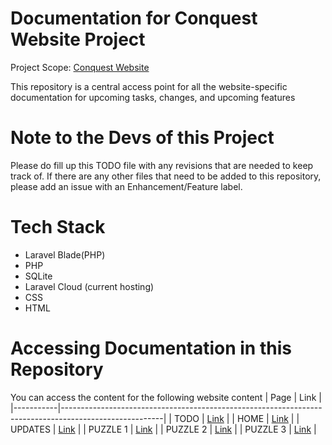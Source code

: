 # Documentation for Conquest Website Project
Project Scope: [Conquest Website](https://github.com/Youth-Ortigas/conquest-laravel1)

This repository is a central access point for all the website-specific documentation for upcoming tasks, changes, and upcoming features

# Note to the Devs of this Project
Please do fill up this TODO file with any revisions that are needed to keep track of. If there are any other files that need to be added to this repository, please add an issue with an Enhancement/Feature label.

# Tech Stack
- Laravel Blade(PHP)
- PHP
- SQLite
- Laravel Cloud (current hosting)
- CSS
- HTML

# Accessing Documentation in this Repository
You can access the content for the following website content
| Page         | Link                                                                                               |
|-----------|-------------------------------------------------------------------------------------------------------|
| TODO      | [Link](https://github.com/Youth-Ortigas/conquest-documentation/blob/master/docs/TODO.md)              |
| HOME      | [Link](https://github.com/Youth-Ortigas/conquest-documentation/blob/master/docs/homepage.md)          |
| UPDATES   | [Link](https://github.com/Youth-Ortigas/conquest-documentation/blob/master/docs/updates.md)           |
| PUZZLE 1  | [Link](https://github.com/Youth-Ortigas/conquest-documentation/blob/master/docs/puzzles/puzzle1.md)   |
| PUZZLE 2  | [Link](https://github.com/Youth-Ortigas/conquest-documentation/blob/master/docs/puzzles/puzzle2.md)   |
| PUZZLE 3  | [Link](https://github.com/Youth-Ortigas/conquest-documentation/blob/master/docs/puzzles/puzzle3.md)   |

